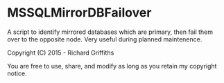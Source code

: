 # MSSQLMirrorDBFailover
A script to identify mirrored databases which are primary, then fail them over to the opposite node.  Very useful during planned maintenence.

Copyright (C) 2015 - Richard Griffiths 

You are free to use, share, and modify as long as you retain my copyright notice.

